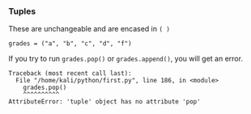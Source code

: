 ### Tuples

These are unchangeable and are encased in `( )`

`grades = ("a", "b", "c", "d", "f")`

If you try to run `grades.pop()` or `grades.append()`, you will get an error.

```
Traceback (most recent call last):
  File "/home/kali/python/first.py", line 186, in <module>
    grades.pop()
    ^^^^^^^^^^
AttributeError: 'tuple' object has no attribute 'pop'
```
